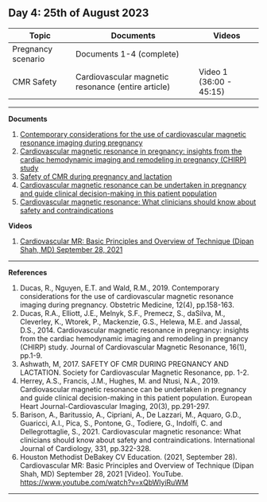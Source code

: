 **Day 4: 25th of August 2023**
-------------------

|     Topic     |   Documents    |    Videos    |
| ------------- | ------------- | ------------- | 
| Pregnancy scenario | Documents 1-4 (complete) |  |
| CMR Safety |  Cardiovascular magnetic resonance (entire article)|  Video 1 (36:00 - 45:15) |

----------------------------

**Documents**

1. [Contemporary considerations for the use of cardiovascular magnetic resonance imaging during pregnancy](https://www.ncbi.nlm.nih.gov/pmc/articles/PMC6909299/pdf/10.1177_1753495X19832166.pdf)
2. [Cardiovascular magnetic resonance in pregnancy: insights from the cardiac hemodynamic imaging and remodeling in pregnancy (CHIRP) study](https://pubmed.ncbi.nlm.nih.gov/24387349/)
3. [Safety of CMR during pregnancy and lactation](https://scmr.org/page/Pregnancy)
4. [Cardiovascular magnetic resonance can be undertaken in pregnancy and guide clinical decision-making in this patient population](https://pubmed.ncbi.nlm.nih.gov/30462196/)
5. [Cardiovascular magnetic resonance: What clinicians should know about safety and contraindications](https://pubmed.ncbi.nlm.nih.gov/33571560/)
   


**Videos**
1. [Cardiovascular MR: Basic Principles and Overview of Technique (Dipan Shah, MD) September 28, 2021](https://www.youtube.com/watch?v=xQbWlyiRuWM)
   
----------------------------

**References** 

1. Ducas, R., Nguyen, E.T. and Wald, R.M., 2019. Contemporary considerations for the use of cardiovascular magnetic resonance imaging during pregnancy. Obstetric Medicine, 12(4), pp.158-163.
2. Ducas, R.A., Elliott, J.E., Melnyk, S.F., Premecz, S., daSilva, M., Cleverley, K., Wtorek, P., Mackenzie, G.S., Helewa, M.E. and Jassal, D.S., 2014. Cardiovascular magnetic resonance in pregnancy: insights from the cardiac hemodynamic imaging and remodeling in pregnancy (CHIRP) study. Journal of Cardiovascular Magnetic Resonance, 16(1), pp.1-9.
3. Ashwath, M, 2017. SAFETY OF CMR DURING PREGNANCY AND LACTATION. Society for Cardiovascular Magnetic Resonance, pp. 1-2. 
4. Herrey, A.S., Francis, J.M., Hughes, M. and Ntusi, N.A., 2019. Cardiovascular magnetic resonance can be undertaken in pregnancy and guide clinical decision-making in this patient population. European Heart Journal-Cardiovascular Imaging, 20(3), pp.291-297.
5. Barison, A., Baritussio, A., Cipriani, A., De Lazzari, M., Aquaro, G.D., Guaricci, A.I., Pica, S., Pontone, G., Todiere, G., Indolfi, C. and Dellegrottaglie, S., 2021. Cardiovascular magnetic resonance: What clinicians should know about safety and contraindications. International Journal of Cardiology, 331, pp.322-328.
6. Houston Methodist DeBakey CV Education. (2021, September 28). Cardiovascular MR: Basic Principles and Overview of Technique (Dipan Shah, MD) September 28, 2021 [Video]. YouTube. https://www.youtube.com/watch?v=xQbWlyiRuWM

----------------------------
